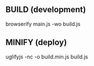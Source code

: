 ## BUILD (development)
browserify main.js -wo build.js

## MINIFY (deploy)
uglifyjs -nc -o build.min.js build.js
